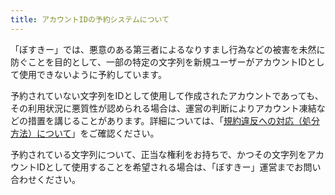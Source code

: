 ```yaml
---
title: アカウントIDの予約システムについて
---
```


「ぼすきー」では、悪意のある第三者によるなりすまし行為などの被害を未然に防ぐことを目的として、一部の特定の文字列を新規ユーザーがアカウントIDとして使用できないように予約しています。

予約されていない文字列をIDとして使用して作成されたアカウントであっても、その利用状況に悪質性が認められる場合は、運営の判断によりアカウント凍結などの措置を講じることがあります。詳細については、「[規約違反への対応（処分方法）について](/rules/03-disposal-methods/)」をご確認ください。

予約されている文字列について、正当な権利をお持ちで、かつその文字列をアカウントIDとして使用することを希望される場合は、「ぼすきー」運営までお問い合わせください。

